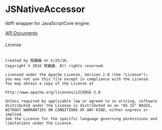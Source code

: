 # JSNativeAccessor
libffi wrapper for JavaScriptCore engine.

[API Documents](./JSNativeAccessor.md)



###### License

    Created by 程巍巍 on 5/25/16.
    Copyright © 2016 程巍巍. All rights reserved.
    
    Licensed under the Apache License, Version 2.0 (the "License");
    you may not use this file except in compliance with the License.
    You may obtain a copy of the License at
      
    http://www.apache.org/licenses/LICENSE-2.0
      
    Unless required by applicable law or agreed to in writing, software
    distributed under the License is distributed on an "AS IS" BASIS,
    WITHOUT WARRANTIES OR CONDITIONS OF ANY KIND, either express or implied.
    See the License for the specific language governing permissions and
    limitations under the License.
